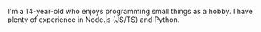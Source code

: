 I'm a 14-year-old who enjoys programming small things as a hobby. I have plenty of experience in Node.js (JS/TS) and Python.
